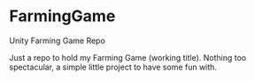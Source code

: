 # FarmingGame
 Unity Farming Game Repo

Just a repo to hold my Farming Game (working title). Nothing too spectacular, a simple little project to have some fun with.
